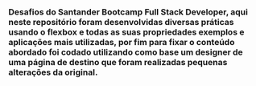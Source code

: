 ### Desafios do Santander Bootcamp Full Stack Developer, aqui neste repositório foram desenvolvidas diversas práticas usando o flexbox e todas as suas propriedades exemplos e aplicações mais utilizadas, por fim para fixar o conteúdo abordado foi codado utilizando como base um designer de uma página de destino que foram realizadas pequenas alterações da original.
